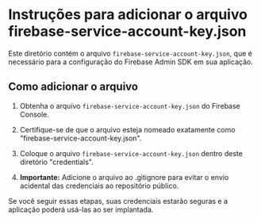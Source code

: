 # Instruções para adicionar o arquivo firebase-service-account-key.json

Este diretório contém o arquivo `firebase-service-account-key.json`, que é necessário para a configuração do Firebase Admin SDK em sua aplicação.

## Como adicionar o arquivo

1. Obtenha o arquivo `firebase-service-account-key.json` do Firebase Console.

2. Certifique-se de que o arquivo esteja nomeado exatamente como "firebase-service-account-key.json".

3. Coloque o arquivo `firebase-service-account-key.json` dentro deste diretório "credentials".

4. **Importante:** Adicione o arquivo ao .gitignore para evitar o envio acidental das credenciais ao repositório público.

Se você seguir essas etapas, suas credenciais estarão seguras e a aplicação poderá usá-las ao ser implantada.
